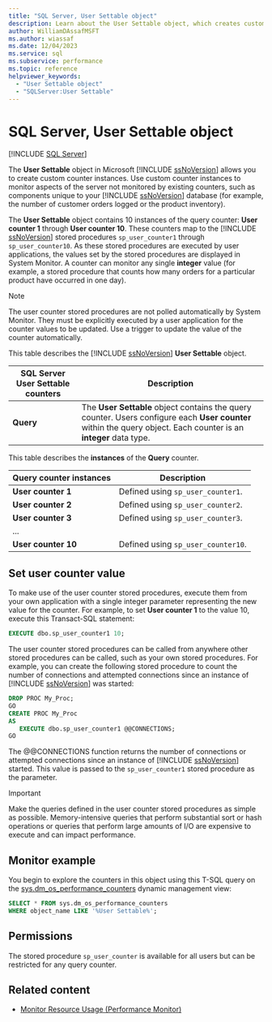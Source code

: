 ```yaml
---
title: "SQL Server, User Settable object"
description: Learn about the User Settable object, which creates custom counter instances in SQL Server to monitor server aspects not monitored by existing counters.
author: WilliamDAssafMSFT
ms.author: wiassaf
ms.date: 12/04/2023
ms.service: sql
ms.subservice: performance
ms.topic: reference
helpviewer_keywords:
  - "User Settable object"
  - "SQLServer:User Settable"
---
```

# SQL Server, User Settable object
 [!INCLUDE [SQL Server](../../includes/applies-to-version/sqlserver.md)]

  The **User Settable** object in Microsoft [!INCLUDE [ssNoVersion](../../includes/ssnoversion-md.md)] allows you to create custom counter instances. Use custom counter instances to monitor aspects of the server not monitored by existing counters, such as components unique to your [!INCLUDE [ssNoVersion](../../includes/ssnoversion-md.md)] database (for example, the number of customer orders logged or the product inventory).  
  
 The **User Settable** object contains 10 instances of the query counter: **User counter 1** through **User counter 10**. These counters map to the [!INCLUDE [ssNoVersion](../../includes/ssnoversion-md.md)] stored procedures `sp_user_counter1` through `sp_user_counter10`. As these stored procedures are executed by user applications, the values set by the stored procedures are displayed in System Monitor. A counter can monitor any single **integer** value (for example, a stored procedure that counts how many orders for a particular product have occurred in one day).  
  
> [!NOTE]  
>  The user counter stored procedures are not polled automatically by System Monitor. They must be explicitly executed by a user application for the counter values to be updated. Use a trigger to update the value of the counter automatically. 
  
 This table describes the [!INCLUDE [ssNoVersion](../../includes/ssnoversion-md.md)] **User Settable** object.  
  
|SQL Server User Settable counters|Description|  
|---------------------------------------|-----------------|  
|**Query**|The **User Settable** object contains the query counter. Users configure each **User counter** within the query object. Each counter is an **integer** data type.|  
  
 This table describes the **instances** of the **Query** counter.  
  
|Query counter instances|Description|  
|-----------------------------|-----------------|  
|**User counter 1**|Defined using `sp_user_counter1`.|  
|**User counter 2**|Defined using `sp_user_counter2`.|  
|**User counter 3**|Defined using `sp_user_counter3`.|  
|...||  
|**User counter 10**|Defined using `sp_user_counter10`.|  
  

## Set user counter value

 To make use of the user counter stored procedures, execute them from your own application with a single integer parameter representing the new value for the counter. For example, to set **User counter 1** to the value 10, execute this Transact-SQL statement:  
  
```sql  
EXECUTE dbo.sp_user_counter1 10;
```  
  
 The user counter stored procedures can be called from anywhere other stored procedures can be called, such as your own stored procedures. For example, you can create the following stored procedure to count the number of connections and attempted connections since an instance of [!INCLUDE [ssNoVersion](../../includes/ssnoversion-md.md)] was started:  
  
```sql  
DROP PROC My_Proc;  
GO  
CREATE PROC My_Proc  
AS   
   EXECUTE dbo.sp_user_counter1 @@CONNECTIONS;  
GO  
```  
  
 The @@CONNECTIONS function returns the number of connections or attempted connections since an instance of [!INCLUDE [ssNoVersion](../../includes/ssnoversion-md.md)] started. This value is passed to the `sp_user_counter1` stored procedure as the parameter.  
  
> [!IMPORTANT]  
>  Make the queries defined in the user counter stored procedures as simple as possible. Memory-intensive queries that perform substantial sort or hash operations or queries that perform large amounts of I/O are expensive to execute and can impact performance.  
  
## <a id="monitoring-example"></a> Monitor example

You begin to explore the counters in this object using this T-SQL query on the [sys.dm_os_performance_counters](../system-dynamic-management-views/sys-dm-os-performance-counters-transact-sql.md) dynamic management view:

```sql
SELECT * FROM sys.dm_os_performance_counters
WHERE object_name LIKE '%User Settable%';
```  

## Permissions
The stored procedure `sp_user_counter` is available for all users but can be restricted for any query counter.  
  
## Related content

- [Monitor Resource Usage (Performance Monitor)](monitor-resource-usage-system-monitor.md)
